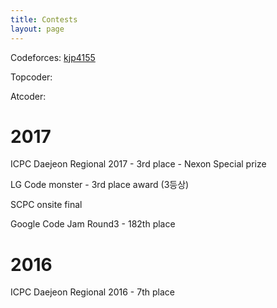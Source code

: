 ```yaml
---
title: Contests
layout: page
---
```


<!--![Profile Image]({{ site.url }}/{{ site.picture }})-->


<p> Codeforces: <a href="http://codeforces.com/profile/kjp4155" > kjp4155 </a> </p>
<p> Topcoder: </p>
<p> Atcoder: </p>

<h1> 2017 </h1>
<p> ICPC Daejeon Regional 2017 - 3rd place - Nexon Special prize </p>
<p> LG Code monster - 3rd place award (3등상) </p>
<p> SCPC onsite final </p>
<p> Google Code Jam Round3 - 182th place </p>

<h1> 2016 </h1>
<p> ICPC Daejeon Regional 2016 - 7th place </p>

